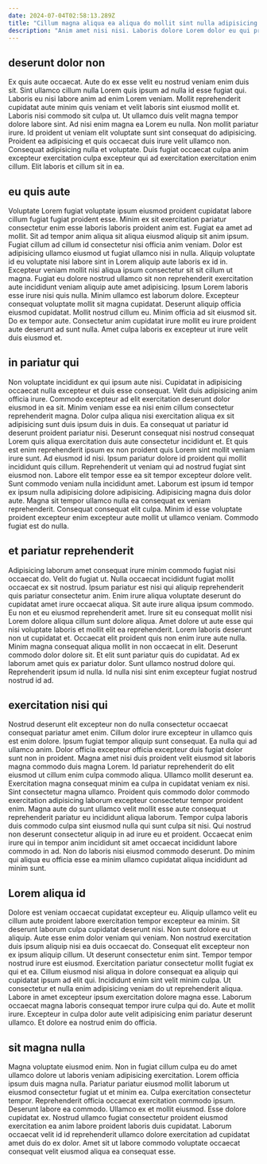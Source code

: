 ```yaml
---
date: 2024-07-04T02:58:13.289Z
title: "Cillum magna aliqua ea aliqua do mollit sint nulla adipisicing tempor culpa pariatur laborum sunt dolor."
description: "Anim amet nisi nisi. Laboris dolore Lorem dolor eu qui proident laborum culpa excepteur consectetur nulla officia."
---
```



## deserunt dolor non

Ex quis aute occaecat. Aute do ex esse velit eu nostrud veniam enim duis sit. Sint ullamco cillum nulla Lorem quis ipsum ad nulla id esse fugiat qui. Laboris eu nisi labore anim ad enim Lorem veniam.
Mollit reprehenderit cupidatat aute minim quis veniam et velit laboris sint eiusmod mollit et. Laboris nisi commodo sit culpa ut. Ut ullamco duis velit magna tempor dolore labore sint. Ad nisi enim magna ea Lorem eu nulla.
Non mollit pariatur irure. Id proident ut veniam elit voluptate sunt sint consequat do adipisicing. Proident ea adipisicing et quis occaecat duis irure velit ullamco non. Consequat adipisicing nulla et voluptate. Duis fugiat occaecat culpa anim excepteur exercitation culpa excepteur qui ad exercitation exercitation enim cillum. Elit laboris et cillum sit in ea.

## eu quis aute

Voluptate Lorem fugiat voluptate ipsum eiusmod proident cupidatat labore cillum fugiat fugiat proident esse. Minim ex sit exercitation pariatur consectetur enim esse laboris laboris proident anim est. Fugiat ea amet ad mollit. Sit ad tempor anim aliqua sit aliqua eiusmod aliquip sit anim ipsum.
Fugiat cillum ad cillum id consectetur nisi officia anim veniam. Dolor est adipisicing ullamco eiusmod ut fugiat ullamco nisi in nulla. Aliquip voluptate id eu voluptate nisi labore sint in Lorem aliquip aute laboris ex id in. Excepteur veniam mollit nisi aliqua ipsum consectetur sit sit cillum ut magna. Fugiat eu dolore nostrud ullamco sit non reprehenderit exercitation aute incididunt veniam aliquip aute amet adipisicing. Ipsum Lorem laboris esse irure nisi quis nulla. Minim ullamco est laborum dolore. Excepteur consequat voluptate mollit sit magna cupidatat.
Deserunt aliquip officia eiusmod cupidatat. Mollit nostrud cillum eu. Minim officia ad sit eiusmod sit. Do ex tempor aute. Consectetur anim cupidatat irure mollit eu irure proident aute deserunt ad sunt nulla. Amet culpa laboris ex excepteur ut irure velit duis eiusmod et.

## in pariatur qui

Non voluptate incididunt ex qui ipsum aute nisi. Cupidatat in adipisicing occaecat nulla excepteur et duis esse consequat. Velit duis adipisicing anim officia irure. Commodo excepteur ad elit exercitation deserunt dolor eiusmod in ea sit. Minim veniam esse ea nisi enim cillum consectetur reprehenderit magna. Dolor culpa aliqua nisi exercitation aliqua ex sit adipisicing sunt duis ipsum duis in duis. Ea consequat ut pariatur id deserunt proident pariatur nisi.
Deserunt consequat nisi nostrud consequat Lorem quis aliqua exercitation duis aute consectetur incididunt et. Et quis est enim reprehenderit ipsum ex non proident quis Lorem sint mollit veniam irure sunt. Ad eiusmod id nisi. Ipsum pariatur dolore id proident qui mollit incididunt quis cillum. Reprehenderit ut veniam qui ad nostrud fugiat sint eiusmod non. Labore elit tempor esse ea sit tempor excepteur dolore velit. Sunt commodo veniam nulla incididunt amet. Laborum est ipsum id tempor ex ipsum nulla adipisicing dolore adipisicing.
Adipisicing magna duis dolor aute. Magna sit tempor ullamco nulla ea consequat ex veniam reprehenderit. Consequat consequat elit culpa. Minim id esse voluptate proident excepteur enim excepteur aute mollit ut ullamco veniam. Commodo fugiat est do nulla.

## et pariatur reprehenderit

Adipisicing laborum amet consequat irure minim commodo fugiat nisi occaecat do. Velit do fugiat ut. Nulla occaecat incididunt fugiat mollit occaecat ex sit nostrud. Ipsum pariatur est nisi qui aliquip reprehenderit quis pariatur consectetur anim. Enim irure aliqua voluptate deserunt do cupidatat amet irure occaecat aliqua. Sit aute irure aliqua ipsum commodo.
Eu non et eu eiusmod reprehenderit amet. Irure sit eu consequat mollit nisi Lorem dolore aliqua cillum sunt dolore aliqua. Amet dolore ut aute esse qui nisi voluptate laboris et mollit elit ea reprehenderit. Lorem laboris deserunt non ut cupidatat et. Occaecat elit proident quis non enim irure aute nulla. Minim magna consequat aliqua mollit in non occaecat in elit. Deserunt commodo dolor dolore sit.
Et elit sunt pariatur quis do cupidatat. Ad ex laborum amet quis ex pariatur dolor. Sunt ullamco nostrud dolore qui. Reprehenderit ipsum id nulla. Id nulla nisi sint enim excepteur fugiat nostrud nostrud id ad.

## exercitation nisi qui

Nostrud deserunt elit excepteur non do nulla consectetur occaecat consequat pariatur amet enim. Cillum dolor irure excepteur in ullamco quis est enim dolore. Ipsum fugiat tempor aliquip sunt consequat. Ea nulla qui ad ullamco anim. Dolor officia excepteur officia excepteur duis fugiat dolor sunt non in proident. Magna amet nisi duis proident velit eiusmod sit laboris magna commodo duis magna Lorem. Id pariatur reprehenderit do elit eiusmod ut cillum enim culpa commodo aliqua.
Ullamco mollit deserunt ea. Exercitation magna consequat minim ea culpa in cupidatat veniam ex nisi. Sint consectetur magna ullamco. Proident quis commodo dolor commodo exercitation adipisicing laborum excepteur consectetur tempor proident enim. Magna aute do sunt ullamco velit mollit esse aute consequat reprehenderit pariatur eu incididunt aliqua laborum.
Tempor culpa laboris duis commodo culpa sint eiusmod nulla qui sunt culpa sit nisi. Qui nostrud non deserunt consectetur aliquip in ad irure eu et proident. Occaecat enim irure qui in tempor anim incididunt sit amet occaecat incididunt labore commodo in ad. Non do laboris nisi eiusmod commodo deserunt. Do minim qui aliqua eu officia esse ea minim ullamco cupidatat aliqua incididunt ad minim sunt.

## Lorem aliqua id

Dolore est veniam occaecat cupidatat excepteur eu. Aliquip ullamco velit eu cillum aute proident labore exercitation tempor excepteur ea minim. Sit deserunt laborum culpa cupidatat deserunt nisi. Non sunt dolore eu ut aliquip.
Aute esse enim dolor veniam qui veniam. Non nostrud exercitation duis ipsum aliquip nisi ea duis occaecat do. Consequat elit excepteur non ex ipsum aliquip cillum. Ut deserunt consectetur enim sint. Tempor tempor nostrud irure est eiusmod. Exercitation pariatur consectetur mollit fugiat ex qui et ea.
Cillum eiusmod nisi aliqua in dolore consequat ea aliquip qui cupidatat ipsum ad elit qui. Incididunt enim sint velit minim culpa. Ut consectetur et nulla enim adipisicing veniam do ut reprehenderit aliqua. Labore in amet excepteur ipsum exercitation dolore magna esse. Laborum occaecat magna laboris consequat tempor irure culpa qui do. Aute et mollit irure. Excepteur in culpa dolor aute velit adipisicing enim pariatur deserunt ullamco. Et dolore ea nostrud enim do officia.

## sit magna nulla

Magna voluptate eiusmod enim. Non in fugiat cillum culpa eu do amet ullamco dolore ut laboris veniam adipisicing exercitation. Lorem officia ipsum duis magna nulla. Pariatur pariatur eiusmod mollit laborum ut eiusmod consectetur fugiat ut et minim ea.
Culpa exercitation consectetur tempor. Reprehenderit officia occaecat exercitation commodo ipsum. Deserunt labore ea commodo. Ullamco ex et mollit eiusmod.
Esse dolore cupidatat ex. Nostrud ullamco fugiat consectetur proident eiusmod exercitation ea anim labore proident laboris duis cupidatat. Laborum occaecat velit id id reprehenderit ullamco dolore exercitation ad cupidatat amet duis do ex dolor. Amet sit ut labore commodo voluptate occaecat consequat velit eiusmod aliqua ea consequat esse.


